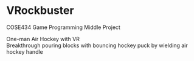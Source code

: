 # VRockbuster

COSE434 Game Programming Middle Project

One-man Air Hockey with VR
<br>Breakthrough pouring blocks with bouncing hockey puck by wielding air hockey handle
